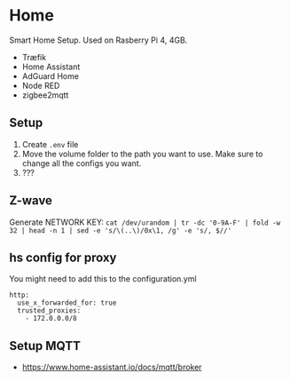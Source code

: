 # Home

Smart Home Setup. Used on Rasberry Pi 4, 4GB.

- Træfik
- Home Assistant
- AdGuard Home
- Node RED
- zigbee2mqtt

## Setup

1. Create `.env` file
2. Move the volume folder to the path you want to use. Make sure to change all the configs you want.
3. ???

## Z-wave

Generate NETWORK KEY:
`cat /dev/urandom | tr -dc '0-9A-F' | fold -w 32 | head -n 1 | sed -e 's/\(..\)/0x\1, /g' -e 's/, $//'`

## hs config for proxy

You might need to add this to the configuration.yml

```
http:
  use_x_forwarded_for: true
  trusted_proxies:
    - 172.0.0.0/8
```

## Setup MQTT

- https://www.home-assistant.io/docs/mqtt/broker
